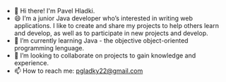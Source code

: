 - 👋 Hi there! I'm Pavel Hladki.
- 😄 I’m a junior Java developer who’s interested in writing web applications. I like to create and share my projects to help others learn and develop, as
     well as to participate in new projects and develop.
- 🌱 I’m currently learning Java - the objective object-oriented programming lenguage.
- 👯 I’m looking to collaborate on projects to gain knowledge and experience.
- 📫 How to reach me: pgladky22@gmail.com
